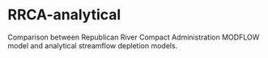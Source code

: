 # RRCA-analytical
Comparison between Republican River Compact Administration MODFLOW model and analytical streamflow depletion models.

